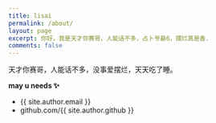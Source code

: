 ```yaml
---
title: lisai
permalink: /about/
layout: page
excerpt: 你好，我是天才你赛哥，人能话不多，占卜爷最6，摆烂真是香.
comments: false
---
```


天才你赛哥，人能话不多，没事爱摆烂，天天吃了睡。

**may u needs ✨**

- {{ site.author.email }}
- github.com/{{ site.author.github }}
